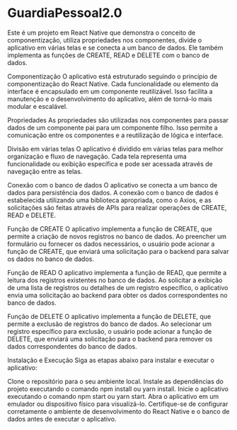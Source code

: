 # GuardiaPessoal2.0
Este é um projeto em React Native que demonstra o conceito de componentização, utiliza propriedades nos componentes, divide o aplicativo em várias telas e se conecta a um banco de dados. Ele também implementa as funções de CREATE, READ e DELETE com o banco de dados.

Componentização
O aplicativo está estruturado seguindo o princípio de componentização do React Native. Cada funcionalidade ou elemento da interface é encapsulado em um componente reutilizável. Isso facilita a manutenção e o desenvolvimento do aplicativo, além de torná-lo mais modular e escalável.

Propriedades
As propriedades são utilizadas nos componentes para passar dados de um componente pai para um componente filho. Isso permite a comunicação entre os componentes e a reutilização de lógica e interface.

Divisão em várias telas
O aplicativo é dividido em várias telas para melhor organização e fluxo de navegação. Cada tela representa uma funcionalidade ou exibição específica e pode ser acessada através de navegação entre as telas.

Conexão com o banco de dados
O aplicativo se conecta a um banco de dados para persistência dos dados. A conexão com o banco de dados é estabelecida utilizando uma biblioteca apropriada, como o Axios, e as solicitações são feitas através de APIs para realizar operações de CREATE, READ e DELETE.

Função de CREATE
O aplicativo implementa a função de CREATE, que permite a criação de novos registros no banco de dados. Ao preencher um formulário ou fornecer os dados necessários, o usuário pode acionar a função de CREATE, que enviará uma solicitação para o backend para salvar os dados no banco de dados.

Função de READ
O aplicativo implementa a função de READ, que permite a leitura dos registros existentes no banco de dados. Ao solicitar a exibição de uma lista de registros ou detalhes de um registro específico, o aplicativo envia uma solicitação ao backend para obter os dados correspondentes no banco de dados.

Função de DELETE
O aplicativo implementa a função de DELETE, que permite a exclusão de registros do banco de dados. Ao selecionar um registro específico para exclusão, o usuário pode acionar a função de DELETE, que enviará uma solicitação para o backend para remover os dados correspondentes do banco de dados.

Instalação e Execução
Siga as etapas abaixo para instalar e executar o aplicativo:

Clone o repositório para o seu ambiente local.
Instale as dependências do projeto executando o comando npm install ou yarn install.
Inicie o aplicativo executando o comando npm start ou yarn start.
Abra o aplicativo em um emulador ou dispositivo físico para visualizá-lo.
Certifique-se de configurar corretamente o ambiente de desenvolvimento do React Native e o banco de dados antes de executar o aplicativo.
